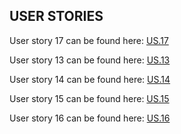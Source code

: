 ## USER STORIES

User story 17 can be found here: [US.17](https://github.com/soen341-2/Helloworld-SOEN341_Project_W25/issues/48)

User story 13 can be found here: [US.13](https://github.com/soen341-2/Helloworld-SOEN341_Project_W25/issues/31)

User story 14 can be found here: [US.14](https://github.com/soen341-2/Helloworld-SOEN341_Project_W25/issues/32)

User story 15 can be found here: [US.15](https://github.com/soen341-2/Helloworld-SOEN341_Project_W25/issues/33)

User story 16 can be found here: [US.16](https://github.com/soen341-2/Helloworld-SOEN341_Project_W25/issues/38)
